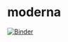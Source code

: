 # moderna

[![Binder](https://mybinder.org/badge_logo.svg)](https://mybinder.org/v2/gh/marquezj/moderna/master)

